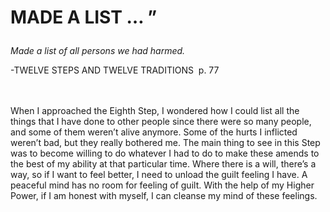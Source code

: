 # <p class='center'>MADE A LIST … ”</p>

<em>Made a list of all persons we had harmed.</em>
<br/>
<p class='right'>-TWELVE STEPS AND TWELVE TRADITIONS  p. 77</p>

<br><br>
When I approached the Eighth Step, I wondered how I could list all the things that I have done to other people since there were so many people, and some of them weren’t alive anymore. Some of the hurts I inflicted weren’t bad, but they really bothered me. The main thing to see in this Step was to become willing to do whatever I had to do to make these amends to the best of my ability at that particular time. Where there is a will, there’s a way, so if I want to feel better, I need to unload the guilt feeling I have. A peaceful mind has no room for feeling of guilt. With the help of my Higher Power, if I am honest with myself, I can cleanse my mind of these feelings.

